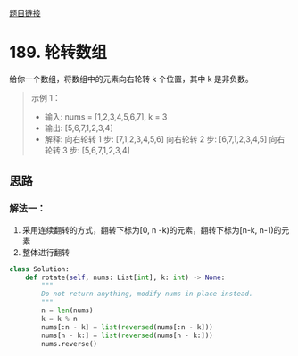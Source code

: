 [题目链接](https://leetcode-cn.com/problems/rotate-array/)
# 189. 轮转数组
给你一个数组，将数组中的元素向右轮转 k 个位置，其中 k 是非负数。
>示例 1：
> * 输入: nums = [1,2,3,4,5,6,7], k = 3
> * 输出: [5,6,7,1,2,3,4]
> * 解释:
向右轮转 1 步: [7,1,2,3,4,5,6]
向右轮转 2 步: [6,7,1,2,3,4,5]
向右轮转 3 步: [5,6,7,1,2,3,4]

## 思路
### 解法一：
1. 采用连续翻转的方式，翻转下标为[0, n -k)的元素，翻转下标为[n-k, n-1)的元素
2. 整体进行翻转
```python
class Solution:
    def rotate(self, nums: List[int], k: int) -> None:
        """
        Do not return anything, modify nums in-place instead.
        """
        n = len(nums)
        k = k % n
        nums[:n - k] = list(reversed(nums[:n - k]))
        nums[n - k:] = list(reversed(nums[n - k:]))
        nums.reverse()
```
